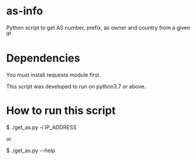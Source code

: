 # as-info
Python script to get AS number, prefix, as owner and country from a given IP 

# Dependencies

You must install requests module first.

This script was developed to run on python3.7 or above.

# How to run this script

$ ./get_as.py -i IP_ADDRESS

or 

$ ./get_as.py --help
